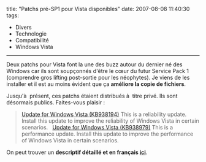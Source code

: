 title: "Patchs pré-SP1 pour Vista disponibles"
date: 2007-08-08 11:40:30
tags:
  - Divers
  - Technologie
  - Compatibilité
  - Windows Vista
---

Deux patchs pour Vista font la une des buzz autour du dernier né des Windows car ils sont soupçonnés d'être le cœur du futur Service Pack 1 (comprendre gros lifting post-sortie&nbsp;pour les néophytes). Je viens de les installer et il est au moins évident que ça **améliore la copie de fichiers**.

Jusqu'à  présent, ces patchs étaient distribués à  titre privé. Ils sont désormais publics. Faites-vous plaisir&nbsp;:

> [Update for Windows Vista (KB938194)](//www.microsoft.com/en-us/download/details.aspx?id=9859) [](//windows.microsoft.com/en-US/windows/help/genuine/faq)
> This is a reliability update. Install this update to improve the reliability of Windows Vista in certain scenarios.
> &nbsp;
> [Update for Windows Vista (KB938979)](//www.microsoft.com/en-us/download/details.aspx?id=20978) [](//windows.microsoft.com/en-US/windows/help/genuine/faq)
> This is a performance update. Install this update to improve the performance of Windows Vista in certain scenarios.

On peut trouver un **descriptif détaillé et en français [ici](//www.pinnula.fr/news/00868-windows-vista-pack-performances-stabilit-et-compatibilit-woow/fr/)**.